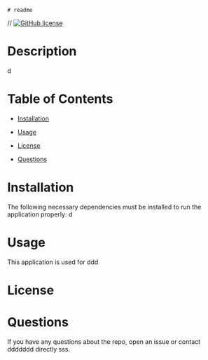  
    # readme
// [![GitHub license](https://img.shields.io/badge/license-MIT-blue.svg)](https://github.com/ddddd/readme)

# Description

d

# Table of Contents 

* [Installation](#installation)

* [Usage](#usage)

* [License](#license)

* [Questions](#questions)

# Installation

The following necessary dependencies must be installed to run the application properly: d

# Usage

​This application is used for ddd

# License



# Questions

If you have any questions about the repo, open an issue or contact ddddddd directly sss.


